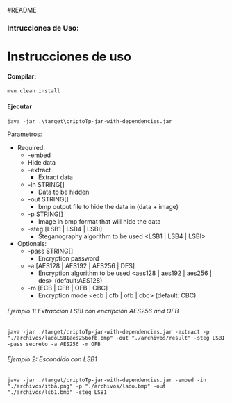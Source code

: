 #README
### Intrucciones de Uso:


# Instrucciones de uso

#### Compilar:
```
mvn clean install
```
    
#### Ejecutar

 ```
java -jar .\target\criptoTp-jar-with-dependencies.jar
 ```
Parametros:

* Required:
  * -embed                              
  * Hide data
  * -extract                            
    * Extract data 
  * -in STRING[]                        
    * Data to be hidden
  * -out STRING[]                       
    * bmp output file to hide the data in (data + image)
  * -p STRING[]                         
    * Image in bmp format that will hide the data
  * -steg [LSB1 | LSB4 | LSBI] 
    * Steganography algorithm to be used <LSB1 | LSB4 | LSBI>
* Optionals:
  * -pass STRING[]
      * Encryption password
  * -a [AES128 | AES192 | AES256 | DES]
      * Encryption algorithm to be used <aes128 | aes192 | aes256 | des> (default:AES128)
  * -m [ECB | CFB | OFB | CBC]
      * Encryption mode <ecb | cfb | ofb | cbc> (default: CBC)



###### Ejemplo 1: Extraccion LSBI con encripción AES256 and OFB 
  ```
java -jar ./target/criptoTp-jar-with-dependencies.jar -extract -p "./archivos/ladoLSBIaes256ofb.bmp" -out "./archivos/result" -steg LSBI -pass secreto -a AES256 -m OFB
  ```
###### Ejemplo 2: Escondido con LSB1
  ```
 java -jar ./target/criptoTp-jar-with-dependencies.jar -embed -in "./archivos/itba.png" -p "./archivos/lado.bmp" -out "./archivos/lsb1.bmp" -steg LSB1
  ```